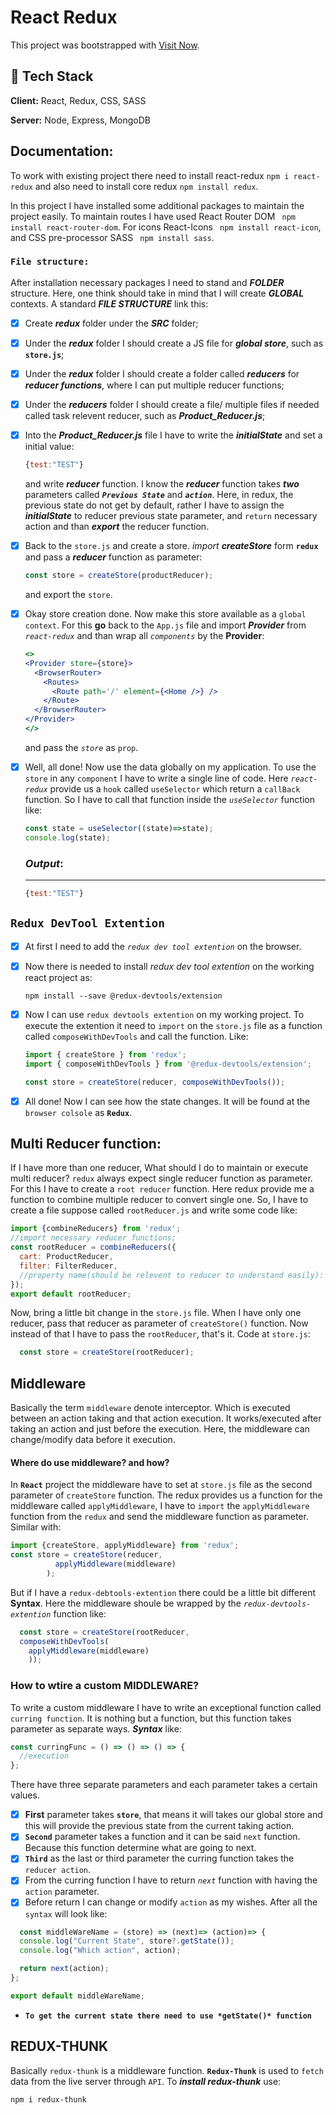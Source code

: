 # React Redux

This project was bootstrapped with [Visit Now](https://redux-emajon.netlify.app/).

## 🚀 Tech Stack

**Client:** React, Redux, CSS, SASS

**Server:** Node, Express, MongoDB

## Documentation:

 To work with existing project there need to install react-redux ``` npm i react-redux ``` and also need to install core redux ``` npm install redux ```.

 In this project I have installed some additional packages to maintain the project easily. To maintain routes I have used React Router DOM ``` npm install react-router-dom```. For icons React-Icons ``` npm install react-icon```, and CSS pre-processor SASS ``` npm install sass```.

### `File structure:`
 After installation necessary packages I need to stand and ***FOLDER*** structure. Here, one think should take in mind that I will create ***GLOBAL*** contexts. A standard ***FILE STRUCTURE*** link this:
 * [x] Create ***redux*** folder under the ***SRC*** folder;
 * [x] Under the ***redux*** folder I should create a JS file for ***global store***, such as **``` store.js```**;
 * [x] Under the ***redux*** folder I should create a folder called ***reducers*** for ***reducer functions***, where I can put multiple reducer functions;
 * [x] Under the ***reducers*** folder I should create a file/ multiple files if needed called task relevent  reducer, such as ***Product_Reducer.js***;
 * [x] Into the ***Product_Reducer.js*** file I have to write the ***initialState*** and set a initial value:
    ```js
    {test:"TEST"}
    ```
    and write ***reducer*** function. I know the ***reducer*** function takes ***two*** parameters called ***`Previous State`*** and ***`action`***. Here, in redux, the previous state do not get by default, rather I have to assign the ***initialState*** to reducer previous state parameter, and `return` necessary action and than ***export*** the reducer function.
 * [x] Back to the ```store.js``` and create a store. *import* ***createStore*** form **```redux```** and pass a ***reducer*** function as parameter: 
    ```js
    const store = createStore(productReducer);
    ```
    and export the `store`.
* [x] Okay store creation done. Now make this store available as a `global context`. For this **go** back to the ```App.js``` file and import ***Provider*** from *```react-redux```* and than wrap all *`components`* by the **Provider**:
  ```jsx
  <>
  <Provider store={store}>
    <BrowserRouter>
      <Routes>
        <Route path='/' element={<Home />} />
      </Route>
    </BrowserRouter>
  </Provider>
  </>
  ```
  and pass the *`store`* as `prop`.

* [x] Well, all done! Now use the data globally on my application. To use the `store` in any `component` I have to write a single line of code. Here *`react-redux`* provide us a `hook` called ```useSelector``` which return a `callBack` function. So I have to call that function inside the *`useSelector`* function like:
  ```js
  const state = useSelector((state)=>state);
  console.log(state);
  ```
  ### ***Output***:
  - - -
  ```js
  {test:"TEST"}
  ```

## `Redux DevTool Extention`
* [x] At first I need to add the *`redux dev tool extention`* on the browser. 
* [x] Now there is needed to install *redux dev tool extention* on the working react project as: 
  ```
  npm install --save @redux-devtools/extension
  ```
* [x] Now I can use `redux devtools extention` on my working project. To execute the extention it need to `import` on the `store.js` file as a function called `composeWithDevTools` and call the function. Like:
  ```js
  import { createStore } from 'redux';
  import { composeWithDevTools } from '@redux-devtools/extension';

  const store = createStore(reducer, composeWithDevTools());
  ```
* [x] All done! Now I can see how the state changes. It will be found at the `browser colsole` as **`Redux`**.


## Multi Reducer function:
If I have more than one reducer, What should I do to maintain or execute multi reducer?
`redux` always expect single reducer function as parameter. For this I have to create a `root reducer` function. Here redux provide me a function to combine multiple reducer to convert single one. So, I have to create a file suppose called `rootReducer.js` and write some code like:
  ```jsx
  import {combineReducers} from 'redux';
  //import necessary reducer functions;
  const rootReducer = combineReducers({
    cart: ProductReducer,
    filter: FilterReducer,
    //property name(should be relevent to reducer to understand easily): reducerFunction,
  });
  export default rootReducer;
  ```
  Now, bring a little bit change in the `store.js` file. When I have only one reducer, pass that reducer as parameter of `createStore()` function. Now instead of that I have to pass the `rootReducer`, that's it. Code at `store.js`:
  ```js
    const store = createStore(rootReducer);
  ```
## **Middleware**
Basically the term `middleware` denote interceptor. Which is executed between an action taking and that action execution. It works/executed after taking an action and just before the execution. Here, the middleware can change/modify data before it execution.
#### Where do use middleware? and how?
In **`React`** project the middleware have to set at `store.js` file as the second parameter of `createStore` function. The redux provides us a function for the middleware called `applyMiddleware`, I have to `import` the `applyMiddleware` function from the `redux` and send the middleware function as parameter. Similar with:
```js 
import {createStore, applyMiddleware} from 'redux';
const store = createStore(reducer, 
          applyMiddleware(middleware)
        );
```
But if I have a `redux-debtools-extention` there could be a little bit different **Syntax**. Here the middleware shoule be wrapped by the *`redux-devtools-extention`* function like:
```js
  const store = createStore(rootReducer, 
  composeWithDevTools(
    applyMiddleware(middleware)
    ));
```

### **How to wtire a custom MIDDLEWARE?**
To write a custom middleware I have to write an exceptional function called `curring function`. It is nothing but a function, but this function takes parameter as separate ways. ***Syntax*** like:
```js
const curringFunc = () => () => () => {
  //execution
};
```
There have three separate parameters and each parameter takes a certain values.
* [x] **First** parameter takes **`store`**, that means it will takes our global store and this will provide the previous state from the current taking action.
* [x] **`Second`** parameter takes a function and it can be said `next` function. Because this function determine what are going to next.
* [x] **`Third`** as the last or third parameter the curring function takes the `reducer action`.
* [x] From the curring function I have to return *`next`* function with having the `action` parameter.
* [x] Before return I can change or modify `action` as my wishes.
After all the `syntax` will look like:
```js
  const middleWareName = (store) => (next)=> (action)=> {
  console.log("Current State", store?.getState());
  console.log("Which action", action);

  return next(action);
};

export default middleWareName;
```
- **`To get the current state there need to use *getState()* function`**


## **REDUX-THUNK**
Basically `redux-thunk` is a middleware function. **`Redux-Thunk`** is used to `fetch` data from the live server through `API`. To ***install redux-thunk*** use:
```
npm i redux-thunk
```
